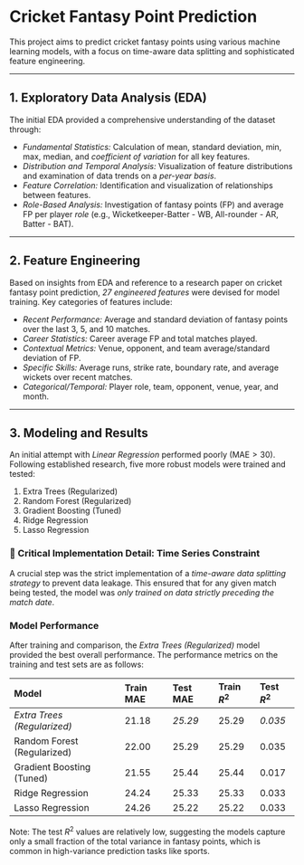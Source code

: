 # Cricket Fantasy Point Prediction

This project aims to predict cricket fantasy points using various machine learning models, with a focus on time-aware data splitting and sophisticated feature engineering.

---

## 1. Exploratory Data Analysis (EDA)

The initial EDA provided a comprehensive understanding of the dataset through:

* *Fundamental Statistics:* Calculation of mean, standard deviation, min, max, median, and *coefficient of variation* for all key features.
* *Distribution and Temporal Analysis:* Visualization of feature distributions and examination of data trends on a *per-year basis*.
* *Feature Correlation:* Identification and visualization of relationships between features.
* *Role-Based Analysis:* Investigation of fantasy points (FP) and average FP per player *role* (e.g., Wicketkeeper-Batter - WB, All-rounder - AR, Batter - BAT).

---

## 2. Feature Engineering

Based on insights from EDA and reference to a research paper on cricket fantasy point prediction, *27 engineered features* were devised for model training. Key categories of features include:

* *Recent Performance:* Average and standard deviation of fantasy points over the last 3, 5, and 10 matches.
* *Career Statistics:* Career average FP and total matches played.
* *Contextual Metrics:* Venue, opponent, and team average/standard deviation of FP.
* *Specific Skills:* Average runs, strike rate, boundary rate, and average wickets over recent matches.
* *Categorical/Temporal:* Player role, team, opponent, venue, year, and month.

---

## 3. Modeling and Results

An initial attempt with *Linear Regression* performed poorly ($\text{MAE} > 30$). Following established research, five more robust models were trained and tested:

1.  Extra Trees (Regularized)
2.  Random Forest (Regularized)
3.  Gradient Boosting (Tuned)
4.  Ridge Regression
5.  Lasso Regression

### 🚨 Critical Implementation Detail: Time Series Constraint
A crucial step was the strict implementation of a *time-aware data splitting strategy* to prevent data leakage. This ensured that for any given match being tested, the model was *only trained on data strictly preceding the match date*.

### Model Performance

After training and comparison, the *Extra Trees (Regularized)* model provided the best overall performance. The performance metrics on the training and test sets are as follows:

| Model                       | Train $\text{MAE}$ | Test $\text{MAE}$ | Train $R^2$ | Test $R^2$ |
| :-------------------------- | :----------------- | :---------------- | :---------- | :--------- |
| *Extra Trees (Regularized)* | 21.18              | *25.29* | 25.29       | *0.035* |
| Random Forest (Regularized) | 22.00              | 25.29             | 25.29       | 0.035      |
| Gradient Boosting (Tuned)   | 21.55              | 25.44             | 25.44       | 0.017      |
| Ridge Regression            | 24.24              | 25.33             | 25.33       | 0.033      |
| Lasso Regression            | 24.26              | 25.22             | 25.22       | 0.033      |

Note: The test $R^2$ values are relatively low, suggesting the models capture only a small fraction of the total variance in fantasy points, which is common in high-variance prediction tasks like sports.
